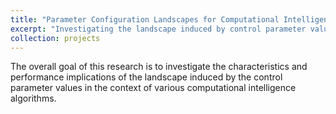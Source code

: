 ```yaml
---
title: "Parameter Configuration Landscapes for Computational Intelligence Algorithms"
excerpt: "Investigating the landscape induced by control parameter values.<br/><img src='/images/geomorphons.png'>"
collection: projects
---
```


The overall goal of this research is to investigate the characteristics and performance implications of the landscape induced by the control parameter values in the context of various computational intelligence algorithms.